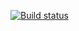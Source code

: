 [![Build status](https://ci.appveyor.com/api/projects/status/j02vw87gv600crya/branch/master?svg=true)](https://ci.appveyor.com/project/hiiamvalya/patterns-dxf7m/branch/master)
